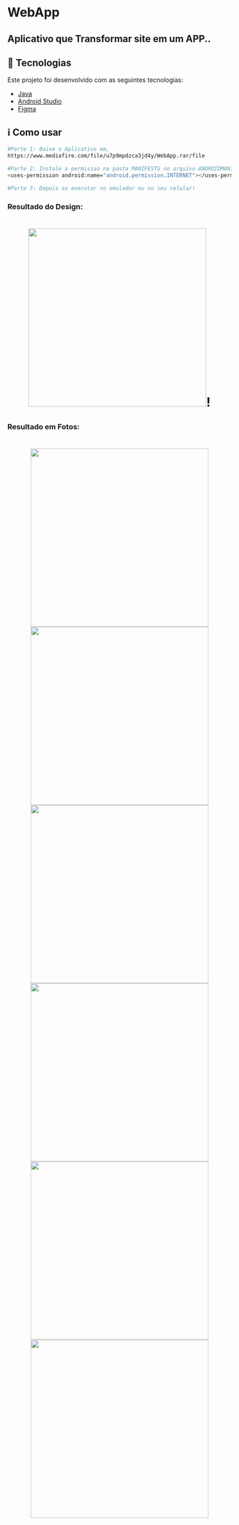 # WebApp

## Aplicativo que Transformar site em um APP..

## :rocket: Tecnologias

Este projeto foi desenvolvido com as seguintes tecnologias:

- [Java](https://www.java.com/pt-BR/)
- [Android Studio](https://developer.android.com/studio)
- [Figma](https://www.figma.com/)

## :information_source: Como usar

```bash
#Parte 1: Baixe o Aplicativo em,
https://www.mediafire.com/file/u7p9mpdzca3jd4y/WebApp.rar/file

#Parte 2: Instale a permissao na pasta MANIFESTS no arquivo ANDROIDMANIFESTS.xml
<uses-permission android:name="android.permission.INTERNET"></uses-permission>

#Parte 3: Depois so executar no emulador ou no seu celular!

```
### Resultado do Design:

<h1 align="center">

<img src="https://user-images.githubusercontent.com/53570115/121588628-85509080-ca0c-11eb-9076-ef281d6ae0c7.png"
    height="400">!

</h1>


### Resultado em Fotos:

<h1 align="center">

<img src="https://user-images.githubusercontent.com/53570115/79695919-e721ca00-824f-11ea-8ebb-81341f4716e2.png"
    height="400">
<img src="https://user-images.githubusercontent.com/53570115/79695973-48e23400-8250-11ea-8343-e5a0c85b9e93.png"
    height="400">
<img src="https://user-images.githubusercontent.com/53570115/79695997-63b4a880-8250-11ea-9473-42ebd57f1c1a.png"
    height="400">
<img src="https://user-images.githubusercontent.com/53570115/79696024-834bd100-8250-11ea-9195-c5a9cdf82dc9.png"
    height="400">
<img src="https://user-images.githubusercontent.com/53570115/79696054-a4acbd00-8250-11ea-9e1e-56b1b9a33048.png"
    height="400">
<img src="https://user-images.githubusercontent.com/53570115/79696063-b5f5c980-8250-11ea-962e-38b4f03876f6.png"
    height="400">

</h1>
